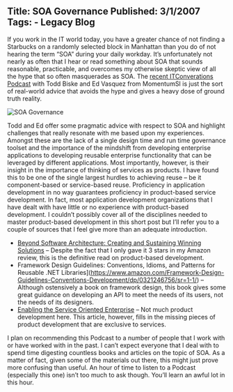 Title: SOA Governance
Published: 3/1/2007
Tags:
    - Legacy Blog
---
If you work in the IT world today, you have a greater chance of not finding a Starbucks on a randomly selected block in Manhattan than you do of not hearing the term “SOA” during your daily workday. It’s unfortunately not nearly as often that I hear or read something about SOA that sounds reasonable, practicable, and overcomes my otherwise skeptic view of all the hype that so often masquerades as SOA. The [recent ITConverations Podcast](http://web.archive.org/web/20130729204851id_/http://itc.conversationsnetwork.org/shows/detail1730.html) with Todd Biske and Ed Vasquez from MomentumSI is just the sort of real-world advice that avoids the hype and gives a heavy dose of ground truth reality.

![SOA Governance](http://s3.beckshome.com/20070301-SOA-Governance.png)

Todd and Ed offer some pragmatic advice with respect to SOA and highlight challenges that really resonate with me based upon my experiences. Amongst these are the lack of a single design time and run time governance toolset and the importance of the mindshift from developing enterprise applications to developing reusable enterprise functionality that can be leveraged by different applications. Most importantly, however, is their insight in the importance of thinking of services as products. I have found this to be one of the single largest hurdles to achieving reuse – be it component-based or service-based reuse. Proficiency in application development in no way guarantees proficiency in product-based service development. In fact, most application development organizations that I have dealt with have little or no experience with product-based development. I couldn’t possibly cover all of the disciplines needed to master product-based development in this short post but I’ll refer you to a couple of sources that I feel give more than an adequate introduction.

* [Beyond Software Architecture: Creating and Sustaining Winning Solutions](https://www.amazon.com/Beyond-Software-Architecture-Sustaining-Solutions/dp/0201775948/sr=8-1) – Despite the fact that I only gave it 3 stars in my Amazon review, this is the definitive read on product-based development.
* Framework Design Guidelines: Conventions, Idioms, and Patterns for Reusable .NET Libraries](https://www.amazon.com/Framework-Design-Guidelines-Conventions-Development/dp/0321246756/sr=1-1/) – Although ostensively a book on framework design, this book gives some great guidance on developing an API to meet the needs of its users, not the needs of its designers.
* [Enabling the Service Oriented Enterprise](https://docs.microsoft.com/en-us/previous-versions/bb245664(v=msdn.10)?redirectedfrom=MSDN) – Not much product development here. This article, however, fills in the missing pieces of product development that are exclusive to services.

I plan on recommending this Podcast to a number of people that I work with or have worked with in the past. I can’t expect everyone that I deal with to spend time digesting countless books and articles on the topic of SOA. As a matter of fact, given some of the materials out there, this might just prove more confusing than useful. An hour of time to listen to a Podcast (especially this one) isn’t too much to ask though. You’ll learn an awful lot in this hour.